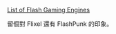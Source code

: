 [List of Flash Gaming Engines](http://www.flashrealtime.com/flash-game-library-engine-list/)

留個對 Flixel 還有 FlashPunk 的印象。

